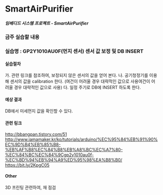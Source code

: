 # **SmartAirPurifier**

##### 임베디드 시스템 프로젝트 - SmartAirPurifier






### 금주 실습할 내용
### 실습명 : GP2Y1010AU0F(먼지 센서) 센서 값 보정 및 DB INSERT
#### 실습절차
  가. 관련 링크를 참조하여, 보정되지 않은 센서의 값을 얻어 본다.
  나. 공기청정기를 이용해 센서의 값을 calibration 한다. (여건이 어려울 경우 대략적인 값으로 사용여건이 어려울 경우 대략적인 값으로 사용)
  다. 일정 주기로 DB에 INSERT 하도록 한다.


#### 예상 결과
 DB에서 미세먼지 값을 확인할 수 있다.


#### 관련 링크
http://bbangpan.tistory.com/51
http://www.iamamaker.kr/ko/tutorials/arduino/%EC%95%84%EB%91%90%EC%9D%B4%EB%85%B8-%EB%AF%B8%EC%84%B8%EB%A8%BC%EC%A7%80-%EC%84%BC%EC%84%9Cgp2y1010au0f-%EC%BD%94%EB%94%A9%ED%95%98%EA%B8%B0/
https://bit.ly/2KpgC05


#### Other
3D 프린팅 관련하여, 재 점검
